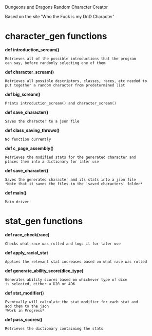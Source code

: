 Dungeons and Dragons Random Character Creator

Based on the site 'Who the Fuck is my DnD Character'


# character_gen functions #
**def introduction_scream()**
```
Retrieves all of the possible introductions that the program
can say, before randomly selecting one of them
```


**def character_scream()**
```
Retrieves all possible descriptors, classes, races, etc needed to
put together a random character from predetermined list
```


**def big_scream()**
```
Prints introduction_scream() and character_scream()
```


**def save_character()**
```
Saves the character to a json file
```


**def class_saving_throws()**
```
No function currently
```


**def c_page_assembly()**
```
Retrieves the modified stats for the generated character and
places them into a dictionary for later use
```


**def save_character()**
```
Saves the generated character and its stats into a json file
*Note that it saves the files in the 'saved characters' folder*
```


**def main()**
```
Main driver
```


# stat_gen functions #
**def race_check(race)**
```
Checks what race was rolled and logs it for later use
```


**def apply_racial_stat**
```
Applies the relevant stat increases based on what race was rolled
```


**def generate_ability_score(dice_type)**
```
Generates ability scores based on whichever type of dice
is selected, either a D20 or 4D6
```


**def stat_modifier()**
```
Eventually will calculate the stat modifier for each stat and
add them to the json
*Work in Progress*
```


**def pass_scores()**
```
Retrieves the dictionary containing the stats
```
